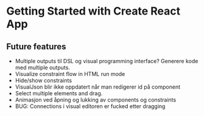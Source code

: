 # Getting Started with Create React App

## Future features
* Multiple outputs til DSL og visual programming interface? Generere kode med multiple outputs.
* Visualize constraint flow in HTML run mode
* Hide/show constraints
* VisualJson blir ikke oppdatert når man redigerer id på component
* Select multiple elements and drag.
* Animasjon ved åpning og lukking av components og constraints
* BUG: Connections i visual editoren er fucked etter dragging
